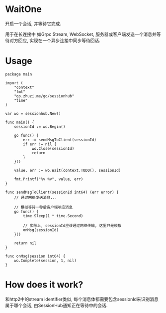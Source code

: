 # WaitOne

开启一个会话, 并等待它完成.

用于在长连接中 如Grpc Stream, WebSocket, 服务器或客户端发送一个消息并等待对方回应, 实现在一个异步连接中同步等待回话.

# Usage

```
package main

import (
	"context"
	"fmt"
	"go.zhuzi.me/go/sessionhub"
	"time"
)

var wo = sessionhub.New()

func main() {
	sessionId := wo.Begin()

	go func() {
		err := sendMsgToClient(sessionId)
		if err != nil {
			wo.Close(sessionId)
			return
		}
	}()

	value, err := wo.Wait(context.TODO(), sessionId)

	fmt.Printf("%v %v", value, err)
}

func sendMsgToClient(sessionId int64) (err error) {
	// 通过网络发送消息...

	// 模拟等待一秒后客户端响应消息
	go func() {
		time.Sleep(1 * time.Second)

		// 实际上, sessionId应该通过网络传输, 这里只是模拟
		onMsg(sessionId)
	}()

	return nil
}

func onMsg(session int64) {
	wo.Complete(session, 1, nil)
}

```

# How does it work?

和http2中的stream identifier类似, 每个消息体都需要包含sessionId来识别消息属于哪个会话, 由SessionHub通知正在等待中的会话.

